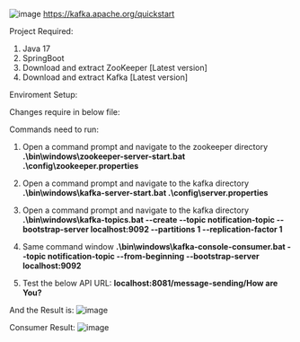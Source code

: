 ![image](https://github.com/user-attachments/assets/ce8b3073-ff98-4cdf-b803-408128e6fd7b)
https://kafka.apache.org/quickstart

Project Required:

1. Java 17
2. SpringBoot
3. Download and extract ZooKeeper  [Latest version]
4. Download and extract Kafka [Latest version]

Enviroment Setup:

Changes require in below file:


Commands need to run:
1. Open a command prompt and navigate to the zookeeper directory
  **.\bin\windows\zookeeper-server-start.bat .\config\zookeeper.properties**

2. Open a command prompt and navigate to the kafka directory
  **.\bin\windows\kafka-server-start.bat .\config\server.properties**
   
3. Open a command prompt and navigate to the kafka directory
  **.\bin\windows\kafka-topics.bat --create --topic notification-topic --bootstrap-server localhost:9092 --partitions 1 --replication-factor 1**
   
4. Same command window
  **.\bin\windows\kafka-console-consumer.bat --topic notification-topic --from-beginning --bootstrap-server localhost:9092**

5. Test the below API URL:
  **localhost:8081/message-sending/How are You?**

  And the Result is:
  ![image](https://github.com/user-attachments/assets/6dde65e5-d721-4120-a6ec-8375c9e3646e)

  Consumer Result:
  ![image](https://github.com/user-attachments/assets/9dcab210-dcd7-4d99-a637-6a7b4a062202)


